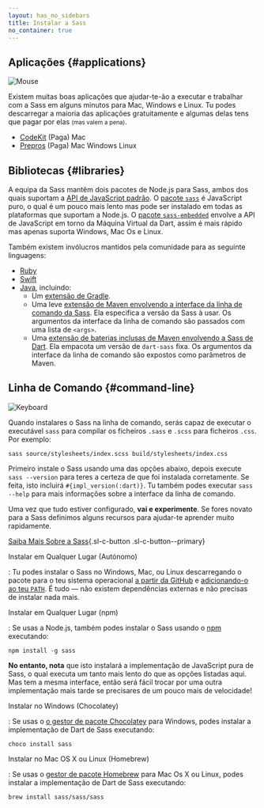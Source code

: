 ```yaml
---
layout: has_no_sidebars
title: Instalar a Sass
no_container: true
---
```


<div class="sl-l-grid sl-l-grid--full sl-l-large-grid--fit sl-l-large-grid--gutters-large">
<div class="sl-l-grid__column">

## Aplicações {#applications}

![Mouse](illustrations/mouse.svg)

Existem muitas boas aplicações que ajudar-te-ão a executar e trabalhar com a Sass em alguns minutos para Mac, Windows e Linux. Tu podes descarregar a maioria das aplicações gratuitamente e algumas delas tens que pagar por elas <small>(mas valem a pena)</small>.

- [CodeKit](https://codekitapp.com/) (Paga) Mac
- [Prepros](https://prepros.io/) (Paga) Mac Windows Linux


## Bibliotecas {#libraries}

A equipa da Sass mantêm dois pacotes de Node.js para Sass, ambos dos quais suportam a [API de JavaScript padrão][the standard JavaScript API]. O [pacote `sass`][`sass` package] é JavaScript puro, o qual é um pouco mais lento mas pode ser instalado em todas as plataformas que suportam a Node.js. O [pacote `sass-embedded`][`sass-embedded` package] envolve a API de JavaScript em torno da Máquina Virtual da Dart, assim é mais rápido mas apenas suporta Windows, Mac Os e Linux.

[the standard JavaScript API]: /documentation/js-api
[`sass` package]: https://www.npmjs.com/package/sass
[`sass-embedded` package]: https://www.npmjs.com/package/sass-embedded

Também existem invólucros mantidos pela comunidade para as seguinte linguagens:

- [Ruby](https://github.com/ntkme/sass-embedded-host-ruby#readme)
- [Swift](https://github.com/johnfairh/swift-sass#readme)
- [Java](https://mvnrepository.com/artifact/de.larsgrefer.sass), incluindo:
  - Um [extensão de Gradle](https://docs.freefair.io/gradle-plugins/current/reference/#_embedded_sass).
  - Uma leve [extensão de Maven envolvendo a interface da linha de comando da Sass](https://github.com/HebiRobotics/sass-cli-maven-plugin). Ela especifica a versão da Sass à usar. Os argumentos da interface da linha de comando são passados com uma lista de `<args>`.
  - Uma [extensão de baterias inclusas de Maven envolvendo a Sass de Dart](https://github.com/cleydyr/dart-sass-maven-plugin). Ela empacota um versão de `dart-sass` fixa. Os argumentos da interface da linha de comando são expostos como parâmetros de Maven.

</div>
<div class="sl-l-grid__column">

## Linha de Comando {#command-line}

![Keyboard](illustrations/keyboard.svg)

Quando instalares o Sass na linha de comando, serás capaz de executar o executável `sass` para compilar os ficheiros `.sass` e `.scss` para ficheiros `.css`. Por exemplo:

```shellsession
sass source/stylesheets/index.scss build/stylesheets/index.css
```

Primeiro instale o Sass usando uma das opções abaixo, depois execute `sass --version` para teres a certeza de que foi instalada corretamente. Se feita, isto incluirá `#{impl_version(:dart)}`. Tu também podes executar `sass --help` para mais informações sobre a interface da linha de comando.


Uma vez que tudo estiver configurado, <strong>vai e experimente</strong>. Se fores novato para a Sass definimos alguns recursos para ajudar-te aprender muito rapidamente.

[Saiba Mais Sobre a Sass](/guide){.sl-c-button .sl-c-button--primary}

Instalar em Qualquer Lugar (Autónomo)

: Tu podes instalar o Sass no Windows, Mac, ou Linux descarregando o pacote para o teu sistema operacional [a partir da GitHub](https://github.com/sass/dart-sass/releases/tag/1.57.1) e [adicionando-o ao teu `PATH`](https://katiek2.github.io/path-doc/). É tudo — não existem dependências externas e não precisas de instalar nada mais.

Instalar em Qualquer Lugar (npm)

: Se usas a Node.js, também podes instalar o Sass usando o [npm](https://www.npmjs.com/) executando:

```shellsession
npm install -g sass
```

**No entanto, nota** que isto instalará a implementação de JavaScript pura de Sass, o qual executa um tanto mais lento do que as opções listadas aqui. Mas tem a mesma interface, então será fácil trocar por uma outra implementação mais tarde se precisares de um pouco mais de velocidade!

Instalar no Windows (Chocolatey)

: Se usas o [o gestor de pacote Chocolatey](https://chocolatey.org/) para Windows, podes instalar a implementação de Dart de Sass executando:

```shellsession
choco install sass
```

Instalar no Mac OS X ou Linux (Homebrew)

: Se usas o [gestor de pacote Homebrew](https://brew.sh/) para Mac Os X ou Linux, podes instalar a implementação de Dart de Sass executando:

```shellsession
brew install sass/sass/sass
```

  </div>
</div>
